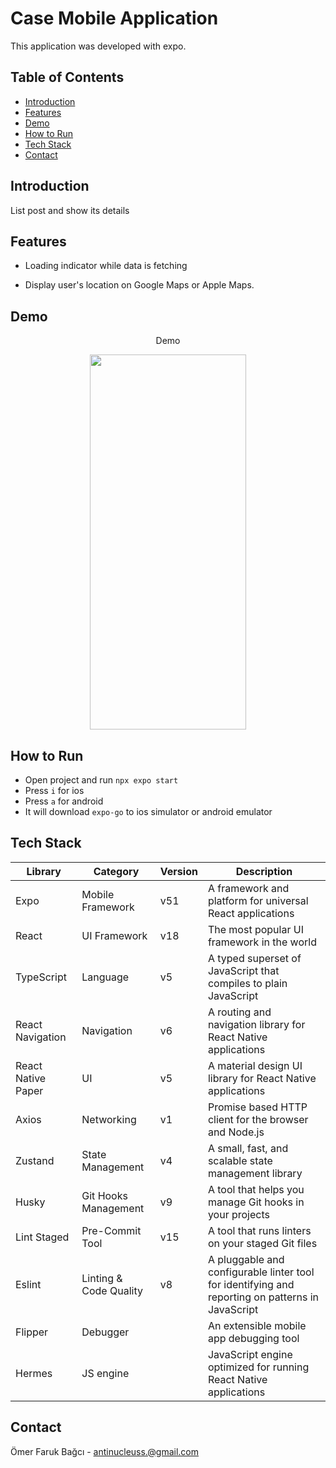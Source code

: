 # Case Mobile Application

This application was developed with expo.

## Table of Contents

- [Introduction](#introduction)
- [Features](#features)
- [Demo](#demo)
- [How to Run](#how-to-run)
- [Tech Stack](#tech-stack)
- [Contact](#contact)

## Introduction

List post and show its details

## Features

- Loading indicator while data is fetching

- Display user's location on Google Maps or Apple Maps.

## Demo

<div align="center">
<p>Demo</p>
<img src="https://github.com/antinucleus/repo-medias/blob/main/case-app/demo.gif" width="250" height="600"/>
</div>

## How to Run

- Open project and run `npx expo start`
- Press `i` for ios
- Press `a` for android
- It will download `expo-go` to ios simulator or android emulator

## Tech Stack

| Library            | Category               | Version | Description                                                                                      |
| ------------------ | ---------------------- | ------- | ------------------------------------------------------------------------------------------------ |
| Expo               | Mobile Framework       | v51     | A framework and platform for universal React applications                                        |
| React              | UI Framework           | v18     | The most popular UI framework in the world                                                       |
| TypeScript         | Language               | v5      | A typed superset of JavaScript that compiles to plain JavaScript                                 |
| React Navigation   | Navigation             | v6      | A routing and navigation library for React Native applications                                   |
| React Native Paper | UI                     | v5      | A material design UI library for React Native applications                                       |
| Axios              | Networking             | v1      | Promise based HTTP client for the browser and Node.js                                            |
| Zustand            | State Management       | v4      | A small, fast, and scalable state management library                                             |
| Husky              | Git Hooks Management   | v9      | A tool that helps you manage Git hooks in your projects                                          |
| Lint Staged        | Pre-Commit Tool        | v15     | A tool that runs linters on your staged Git files                                                |
| Eslint             | Linting & Code Quality | v8      | A pluggable and configurable linter tool for identifying and reporting on patterns in JavaScript |
| Flipper            | Debugger               |         | An extensible mobile app debugging tool                                                          |
| Hermes             | JS engine              |         | JavaScript engine optimized for running React Native applications                                |

## Contact

Ömer Faruk Bağcı - [antinucleuss.@gmail.com](mailto:antinucleuss.@gmail.com)
